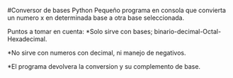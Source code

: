 #Conversor de bases Python
Pequeño programa en consola que convierta un numero x en determinada base a otra base seleccionada.

Puntos a tomar en cuenta:
*Solo sirve con bases; binario-decimal-Octal-Hexadecimal.

*No sirve con numeros con decimal, ni manejo de negativos.

*El programa devolvera la conversion y su complemento de base.
